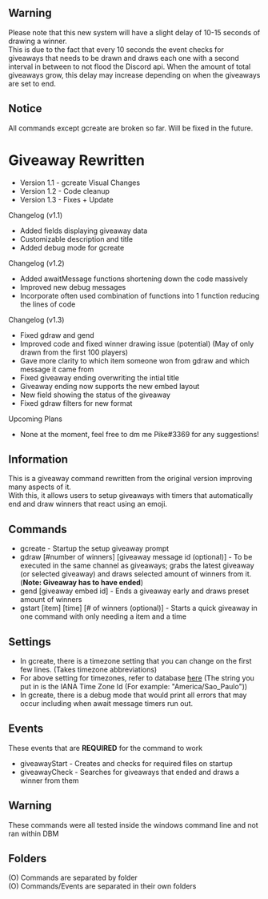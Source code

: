 ## Warning
Please note that this new system will have a slight delay of 10-15 seconds of drawing a winner.  
This is due to the fact that every 10 seconds the event checks for giveaways that needs to be drawn and draws each one with a second interval in between to not flood the Discord api.
When the amount of total giveaways grow, this delay may increase depending on when the giveaways are set to end.
  
## Notice
All commands except gcreate are broken so far. Will be fixed in the future.
  
# Giveaway Rewritten
- Version 1.1 - gcreate Visual Changes  
- Version 1.2 - Code cleanup  
- Version 1.3 - Fixes + Update
  
Changelog (v1.1)
- Added fields displaying giveaway data
- Customizable description and title
- Added debug mode for gcreate  
  
Changelog (v1.2)
- Added awaitMessage functions shortening down the code massively
- Improved new debug messages
- Incorporate often used combination of functions into 1 function reducing the lines of code  

Changelog (v1.3)
- Fixed gdraw and gend  
- Improved code and fixed winner drawing issue (potential) (May of only drawn from the first 100 players)  
- Gave more clarity to which item someone won from gdraw and which message it came from  
- Fixed giveaway ending overwriting the intial title  
- Giveaway ending now supports the new embed layout  
- New field showing the status of the giveaway  
- Fixed gdraw filters for new format  
   
Upcoming Plans  
- None at the moment, feel free to dm me Pike#3369 for any suggestions!
  
## Information
This is a giveaway command rewritten from the original version improving many aspects of it.  
With this, it allows users to setup giveaways with timers that automatically end and draw winners that react using an emoji.  

## Commands
- gcreate - Startup the setup giveaway prompt    
- gdraw [#number of winners] [giveaway message id (optional)] - To be executed in the same channel as giveaways; grabs the latest giveaway (or selected giveaway) and draws selected amount of winners from it. (**Note: Giveaway has to have ended**)
- gend [giveaway embed id] - Ends a giveaway early and draws preset amount of winners  
- gstart [item] [time] [# of winners (optional)] - Starts a quick giveaway in one command with only needing a item and a time

## Settings
- In gcreate, there is a timezone setting that you can change on the first few lines. (Takes timezone abbreviations)  
- For above setting for timezones, refer to database [here](https://techsupport.osisoft.com/Documentation/PI-Web-API/help/topics/timezones/iana.html) (The string you put in is the IANA Time Zone Id (For example: "America/Sao_Paulo"))
- In gcreate, there is a debug mode that would print all errors that may occur including when await message timers run out.

## Events
These events that are **REQUIRED** for the command to work
- giveawayStart - Creates and checks for required files on startup  
- giveawayCheck - Searches for giveaways that ended and draws a winner from them
  
## Warning
These commands were all tested inside the windows command line and not ran within DBM  

## Folders
(O) Commands are separated by folder  
(O) Commands/Events are separated in their own folders


